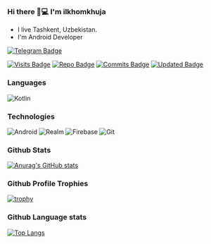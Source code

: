 ### Hi there 👋💻 I'm ilkhomkhuja
- I live Tashkent, Uzbekistan.
- I'm Android Developer

[![Telegram Badge](https://img.shields.io/badge/-Ilhom0549-4B4F59?style=flat&logo=Telegram&logoColor=white&link=https://t.me/Ilhom0549)](https://t.me/Ilhom0549)




[![Visits Badge](https://badges.pufler.dev/visits/Ilhom0549/Ilhom0549)](https://github.com/Ilhom0549)
[![Repo Badge](https://badges.pufler.dev/repos/Ilhom0549)](https://github.com/Ilhom0549)
[![Commits Badge](https://badges.pufler.dev/commits/yearly/Ilhom0549)](https://github.com/Ilhom0549)
[![Updated Badge](https://badges.pufler.dev/updated/Ilhom0549/Unit-Testing)](https://github.com/Ilhom0549)



### Languages
<b></b>
![Kotlin](https://img.shields.io/badge/-Kotlin-4B4F59?style=plastic&logo=Kotlin)
<!-- ![Java](https://img.shields.io/badge/-Java-4B4F59?style=for-the-badge&logo=Java) -->



### Technologies
![Android](https://img.shields.io/badge/-Android-4B4F59?style=plastic&logo=Android)
![Realm](https://img.shields.io/badge/-Realm-4B4F59?style=plastic&logo=Realm)
![Firebase](https://img.shields.io/badge/-Firebase-4B4F59?style=plastic&logo=Firebase)
![Git](https://img.shields.io/badge/-Git-4B4F59?style=plastic&logo=Git)



### Github Stats
[![Anurag's GitHub stats](https://github-readme-stats.vercel.app/api?username=Ilhom0549&hide=contribs,prs&show_icons=true)](https://github.com/anuraghazra/github-readme-stats)



### Github Profile Trophies
[![trophy](https://github-profile-trophy.vercel.app/?username=Ilhom0549&margin-h=5)](https://github.com/ryo-ma/github-profile-trophy)


### Github Language stats
[![Top Langs](https://github-readme-stats.vercel.app/api/top-langs/?username=Ilhom0549&layout=compact)](https://github.com/anuraghazra/github-readme-stats)

<!-- ![Android](https://media.giphy.com/media/llarwdtFqG63IlqUR1/giphy.gif) -->
